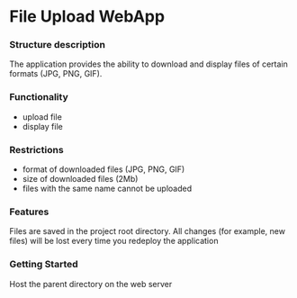 # File Upload WebApp

### Structure description
The application provides the ability to download and display files of certain formats (JPG, PNG, GIF).

### Functionality
- upload file
- display file

### Restrictions
- format of downloaded files (JPG, PNG, GIF)
- size of downloaded files (2Mb)
- files with the same name cannot be uploaded

### Features
Files are saved in the project root directory. All changes (for example, new files) will be lost every time you redeploy the application

### Getting Started
Host the parent directory on the web server
